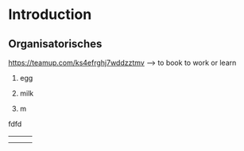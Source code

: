 # Introduction

## Organisatorisches

https://teamup.com/ks4efrghj7wddzztmv		-->		to book to work or learn

1. egg

2. milk

3. m

fdfd

|      |      |      |
| ---- | ---- | ---- |
|      |      |      |
|      |      |      |

